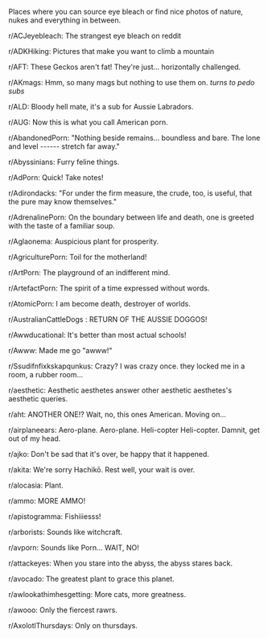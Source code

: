 Places where you can source eye bleach or find nice photos of nature, nukes and everything in between.

r/ACJeyebleach: The strangest eye bleach on reddit

r/ADKHiking: Pictures that make you want to climb a mountain

r/AFT: These Geckos aren't fat! They're just... horizontally challenged.

r/AKmags: Hmm, so many mags but nothing to use them on. *turns to pedo subs*

r/ALD: Bloody hell mate, it's a sub for Aussie Labradors.

r/AUG: Now this is what you call American porn.

r/AbandonedPorn: "Nothing beside remains... boundless and bare. The lone and level ------ stretch far away."

r/Abyssinians: Furry feline things.

r/AdPorn: Quick! Take notes!

r/Adirondacks: "For under the firm measure, the crude, too, is useful, that the pure may know themselves."

r/AdrenalinePorn: On the boundary between life and death, one is greeted with the taste of a familiar soup.

r/Aglaonema: Auspicious plant for prosperity.

r/AgriculturePorn: Toil for the motherland!

r/ArtPorn: The playground of an indifferent mind.

r/ArtefactPorn: The spirit of a time expressed without words.

r/AtomicPorn: I am become death, destroyer of worlds.

r/AustralianCattleDogs : RETURN OF THE AUSSIE DOGGOS!

r/Awwducational: It's better than most actual schools!

r/Awww: Made me go "awww!"

r/Ssudifnfixkskapqunkus: Crazy? I was crazy once. they locked me in a room, a rubber room...

r/aesthetic: Aesthetic aesthetes answer other aesthetic aesthetes's aesthetic queries.

r/aht: ANOTHER ONE!? Wait, no, this ones American. Moving on...

r/airplaneears: Aero-plane. Aero-plane. Heli-copter Heli-copter. Damnit, get out of my head.

r/ajko: Don't be sad that it's over, be happy that it happened.

r/akita: We're sorry Hachikō. Rest well, your wait is over.

r/alocasia: Plant.

r/ammo: MORE AMMO!

r/apistogramma: Fishiiiesss!

r/arborists: Sounds like witchcraft.

r/avporn: Sounds like Porn... WAIT, NO!

r/attackeyes: When you stare into the abyss, the abyss stares back.

r/avocado: The greatest plant to grace this planet.

r/awlookathimhesgetting: More cats, more greatness.

r/awooo: Only the fiercest rawrs.

r/AxolotlThursdays: Only on thursdays.